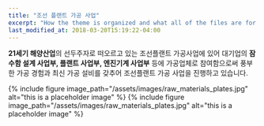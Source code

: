 ```yaml
---
title: "조선 플랜트 가공 사업"
excerpt: "How the theme is organized and what all of the files are for."
last_modified_at: 2018-03-20T15:19:22-04:00
---
```



**21세기 해양산업**의 선두주자로 떠오르고 있는 조선플랜트 가공사업에 있어 대기업의 **잠수함 설계 사업부, 플랜트 사업부, 엔진기계 사업부** 등에 가공업체로 참여함으로써 풍부한 가공 경험과 최신 가공 설비를 갖추어 조선플랜트 가공 사업을 진행하고 있습니다.

{% include figure image_path="/assets/images/raw_materials_plates.jpg" alt="this is a placeholder image" %}
{% include figure image_path="/assets/images/raw_materials_plates.jpg" alt="this is a placeholder image" %}
